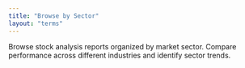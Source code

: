 ```yaml
---
title: "Browse by Sector"
layout: "terms" 
---
```


Browse stock analysis reports organized by market sector. Compare performance across different industries and identify sector trends.